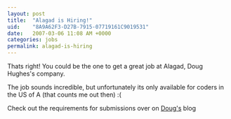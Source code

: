 ```yaml
---
layout: post
title:  "Alagad is Hiring!"
uid:	"8A9A62F3-D27B-7915-07719161C9019531"
date:   2007-03-06 11:08 AM +0000
categories: jobs
permalink: alagad-is-hiring
---
```

Thats right! You could be the one to get a great job at Alagad, Doug Hughes's company. 

The job sounds incredible, but unfortunately its only available for coders in the US of A (that counts me out then) :(

Check out the requirements for submissions over on <a href="http://www.doughughes.net/index.cfm?event=viewEntry&entryId=222">Doug's</a> blog